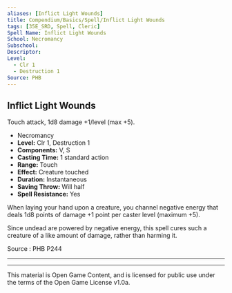 ```yaml
---
aliases: [Inflict Light Wounds]
title: Compendium/Basics/Spell/Inflict Light Wounds
tags: [35E_SRD, Spell, Cleric]
Spell Name: Inflict Light Wounds
School: Necromancy
Subschool: 
Descriptor: 
Level:
  - Clr 1
  - Destruction 1
Source: PHB
---
```



## Inflict Light Wounds

Touch attack, 1d8 damage +1/level (max +5).

*   Necromancy
*   **Level:** Clr 1, Destruction 1
*   **Components:** V, S
*   **Casting Time:** 1 standard action
*   **Range:** Touch
*   **Effect:** Creature touched
*   **Duration:** Instantaneous
*   **Saving Throw:** Will half
*   **Spell Resistance:** Yes

<p>When laying your hand upon a creature, you channel negative energy that deals 1d8 points of damage +1 point per caster level (maximum +5).</p><p>Since undead are powered by negative energy, this spell cures such a creature of a like amount of damage, rather than harming it.</p>

Source : PHB P244

---

---

This material is Open Game Content, and is licensed for public use under
the terms of the Open Game License v1.0a.

